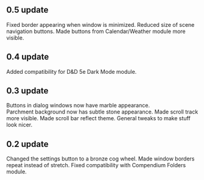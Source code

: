 ## 0.5 update
Fixed border appearing when window is minimized.
Reduced size of scene navigation buttons.
Made buttons from Calendar/Weather module more visible.

## 0.4 update
Added compatibility for D&D 5e Dark Mode module.

## 0.3 update
Buttons in dialog windows now have marble appearance.  
Parchment background now has subtle stone appearance.
Made scroll track more visible.
Made scroll bar reflect theme.
General tweaks to make stuff look nicer.

## 0.2 update
Changed the settings button to a bronze cog wheel.
Made window borders repeat instead of stretch.
Fixed compatibility with Compendium Folders module.



